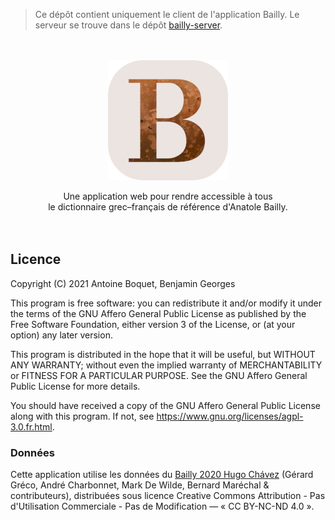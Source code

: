 > Ce dépôt contient uniquement le client de l'application Bailly. Le serveur se trouve dans le dépôt [bailly-server](https://github.com/antoineboquet/bailly-server).

<p align="center">
  <br><br><img width="192" height="192" src="public/img/icons/android-chrome-192x192.png">
</p>

<p align="center">
  Une application web pour rendre accessible à tous<br>
  le dictionnaire grec–français de référence d'Anatole Bailly.<br><br><br>
</p>

## Licence

Copyright (C) 2021  Antoine Boquet, Benjamin Georges

This program is free software: you can redistribute it and/or modify
it under the terms of the GNU Affero General Public License as published by
the Free Software Foundation, either version 3 of the License, or
(at your option) any later version.

This program is distributed in the hope that it will be useful,
but WITHOUT ANY WARRANTY; without even the implied warranty of
MERCHANTABILITY or FITNESS FOR A PARTICULAR PURPOSE.  See the
GNU Affero General Public License for more details.

You should have received a copy of the GNU Affero General Public License
along with this program.  If not, see https://www.gnu.org/licenses/agpl-3.0.fr.html.

### Données

Cette application utilise les données du [Bailly 2020 Hugo Chávez](http://gerardgreco.free.fr/spip.php?article52) (Gérard Gréco, André Charbonnet, Mark De Wilde, Bernard Maréchal & contributeurs), distribuées sous licence Creative Commons Attribution - Pas d'Utilisation Commerciale - Pas de Modification — « CC BY-NC-ND 4.0 ».
